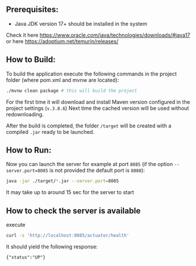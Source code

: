 ## Prerequisites:
- Java JDK version 17+ should be installed in the system

Check it here https://www.oracle.com/java/technologies/downloads/#java17
or here https://adoptium.net/temurin/releases/ 

## How to Build:
To build the application execute the following commands in the project folder (where pom.xml and mvnw are located): 

```bash
./mvnw clean package # this will build the project
```
For the first time it will download and install Maven version configured in the project settings (`v.3.8.6`)
Next time the cached version will be used without redownloading.

After the build is completed, the folder `/target` will be created with a compiled `.jar` ready to be launched.

## How to Run:
Now you can launch the server for example at port `8085`
(if the option `--server.port=8085` is not provided the default port is `8080`):
```bash
java -jar ./target/*.jar --server.port=8085
```
It may take up to around 15 sec for the server to start 

## How to check the server is available
execute
```bash
curl -s 'http://localhost:8085/actuator/health'
```
It should yield the following response:
```
{"status":"UP"}
```